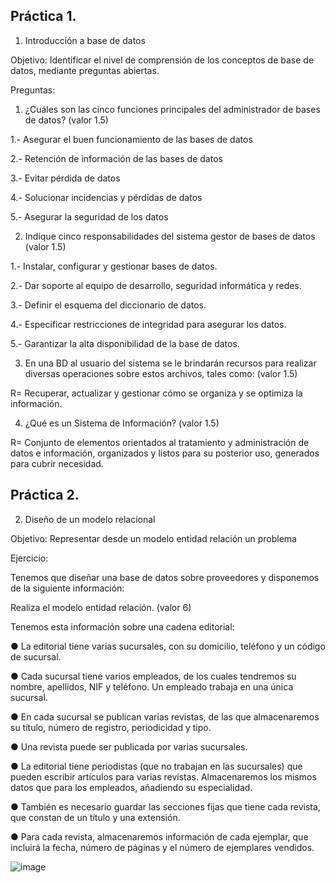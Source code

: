 ## Práctica 1.

1. Introducción a base de datos

Objetivo: Identificar el nivel de comprensión de los conceptos de base de datos,
mediante preguntas abiertas.
 
Preguntas:

1. ¿Cuáles son las cinco funciones principales del administrador de bases de datos?
(valor 1.5)


1.- Asegurar el buen funcionamiento de las bases de datos

2.- Retención de información de las bases de datos

3.- Evitar pérdida de datos

4.- Solucionar incidencias y pérdidas de datos

5.- Asegurar la seguridad de los datos


2. Indíque cinco responsabilidades del sistema gestor de bases de datos (valor 1.5)

1.- Instalar, configurar y gestionar bases de datos.

2.- Dar soporte al equipo de desarrollo, seguridad informática y redes.

3.- Definir el esquema del diccionario de datos.

4.- Especificar restricciones de integridad para asegurar los datos.

5.- Garantizar la alta disponibilidad de la base de datos.

3. En una BD al usuario del sistema se le brindarán recursos para realizar diversas
operaciones sobre estos archivos, tales como: (valor 1.5)

R= Recuperar, actualizar y gestionar cómo se organiza y se optimiza la información.

4. ¿Qué es un Sistema de Información? (valor 1.5)

R= Conjunto de elementos orientados al tratamiento y administración de datos e información, organizados y listos para su posterior uso, generados para cubrir necesidad.

## Práctica 2.

2. Diseño de un modelo relacional

Objetivo: Representar desde un modelo entidad relación un problema


Ejercicio:

Tenemos que diseñar una base de datos sobre proveedores y disponemos de la siguiente
información:

Realiza el modelo entidad relación. (valor 6)

Tenemos esta información sobre una cadena editorial:

● La editorial tiene varias sucursales, con su domicilio, teléfono y un código de
sucursal.

● Cada sucursal tiene varios empleados, de los cuales tendremos su nombre,
apellidos, NIF y teléfono. Un empleado trabaja en una única sucursal.

● En cada sucursal se publican varias revistas, de las que almacenaremos su título,
número de registro, periodicidad y tipo.

● Una revista puede ser publicada por varias sucursales.

● La editorial tiene periodistas (que no trabajan en las sucursales) que pueden
escribir artículos para varias revistas. Almacenaremos los mismos datos que para
los empleados, añadiendo su especialidad.

● También es necesario guardar las secciones fijas que tiene cada revista, que
constan de un título y una extensión.

● Para cada revista, almacenaremos información de cada ejemplar, que incluirá la
fecha, número de páginas y el número de ejemplares vendidos.

![image](https://user-images.githubusercontent.com/101414787/169087069-d3ed3c07-e093-45f5-b849-866654be7fb8.png)

